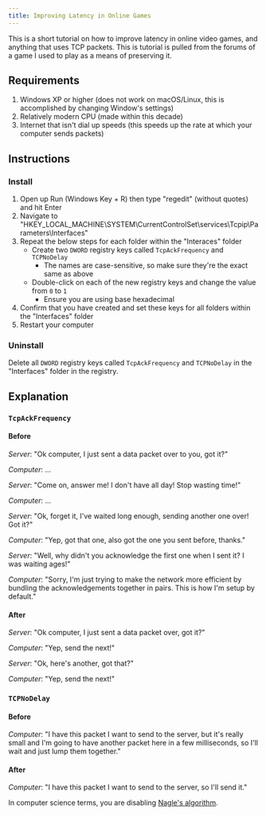 ```yaml
---
title: Improving Latency in Online Games
---
```


This is a short tutorial on how to improve latency in online video games, and anything that uses TCP packets. This is tutorial is pulled from the forums of a game I used to play as a means of preserving it.



## Requirements
1. Windows XP or higher (does not work on macOS/Linux, this is accomplished by changing Window's settings)
2. Relatively modern CPU (made within this decade)
3. Internet that isn't dial up speeds (this speeds up the rate at which your computer sends packets)



## Instructions

### Install
1. Open up Run (Windows Key + R) then type "regedit" (without quotes) and hit Enter
1. Navigate to "HKEY_LOCAL_MACHINE\SYSTEM\CurrentControlSet\services\Tcpip\Parameters\Interfaces"
1. Repeat the below steps for each folder within the "Interaces" folder
    - Create two `DWORD` registry keys called `TcpAckFrequency` and `TCPNoDelay`
        - The names are case-sensitive, so make sure they're the exact same as above
    - Double-click on each of the new registry keys and change the value from `0` to `1`
        - Ensure you are using base hexadecimal
1. Confirm that you have created and set these keys for all folders within the "Interfaces" folder
1. Restart your computer

### Uninstall
Delete all `DWORD` registry keys called `TcpAckFrequency` and `TCPNoDelay` in the "Interfaces" folder in the registry.



## Explanation

### `TcpAckFrequency`
#### Before
*Server*: "Ok computer, I just sent a data packet over to you, got it?"

*Computer*: …

*Server*: "Come on, answer me! I don't have all day! Stop wasting time!"

*Computer*: …

*Server*: "Ok, forget it, I've waited long enough, sending another one over! Got it?"

*Computer*: "Yep, got that one, also got the one you sent before, thanks."

*Server*: "Well, why didn't you acknowledge the first one when I sent it? I was waiting ages!"

*Computer*: "Sorry, I'm just trying to make the network more efficient by bundling the acknowledgements together in pairs. This is how I'm setup by default."

#### After
*Server*: "Ok computer, I just sent a data packet over, got it?"

*Computer*: "Yep, send the next!"

*Server*: "Ok, here's another, got that?"

*Computer*: "Yep, send the next!"

### `TCPNoDelay`
#### Before
*Computer*: "I have this packet I want to send to the server, but it's really small and I'm going to have another packet here in a few milliseconds, so I'll wait and just lump them together."

#### After
*Computer*: "I have this packet I want to send to the server, so I'll send it."

In computer science terms, you are disabling [Nagle's algorithm](//en.wikipedia.org/wiki/Nagle's_algorithm).

